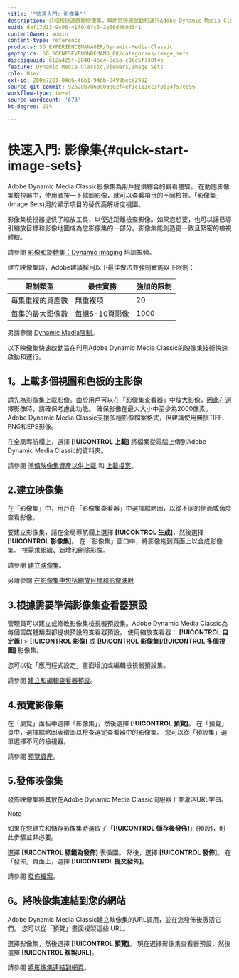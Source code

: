 ```yaml
---
title: '"快速入門: 影像集"'
description: 介紹和快速啟動映像集，幫助您快速啟動和運行Adobe Dynamic Media Classic的映像集技術。
uuid: daf17d13-9c06-41f0-8fc5-2e56d460d341
contentOwner: admin
content-type: reference
products: SG_EXPERIENCEMANAGER/Dynamic-Media-Classic
geptopics: SG_SCENESEVENONDEMAND_PK/categories/image_sets
discoiquuid: 612a425f-2840-46c4-8e5a-c0bc5f738f4e
feature: Dynamic Media Classic,Viewers,Image Sets
role: User
exl-id: 280e7201-84d6-46b1-94bb-0499beca2992
source-git-commit: 92a28b7868e03802f4ef1c113ec3f8b34f57ed56
workflow-type: tm+mt
source-wordcount: '673'
ht-degree: 21%

---
```


# 快速入門: 影像集{#quick-start-image-sets}

Adobe Dynamic Media Classic影像集為用戶提供綜合的觀看體驗。 在動態影像集檢視器中，使用者按一下縮圖影像，就可以查看項目的不同檢視。「影像集」(Image Sets)用於顯示項目的替代高解析度視圖。

影像集檢視器提供了縮放工具，以便近距離檢查影像。如果您想要，也可以讓已導引縮放目標和影像地圖成為您影像集的一部分。影像集能創造更一致且緊密的檢視體驗。

請參閱 [影像和旋轉集：Dynamic Imaging](https://s7d5.scene7.com/s7viewers/html5/VideoViewer.html?videoserverurl=https://s7d5.scene7.com/is/content/&amp;emailurl=https://s7d5.scene7.com/s7/emailFriend&amp;serverUrl=https://s7d5.scene7.com/is/image/&amp;config=Scene7SharedAssets/Universal_HTML5_Video&amp;contenturl=https://s7d5.scene7.com/skins/&amp;asset=S7tutorials/556_Image%20&amp;%20Spin%20Sets_converted%20renamed_Dynamic%20Imaging-AVS) 培訓視頻。

建立映像集時，Adobe建議採用以下最佳做法並強制實施以下限制：

| 限制類型 | 最佳實務 | 強加的限制 |
| --- | --- | --- |
| 每集重複的資產數 | 無重複項 | 20 |
| 每集的最大影像數 | 每組5-10頁影像 | 1000 |

另請參閱 [Dynamic Media限制](/help/limitations.md)。

以下映像集快速啟動旨在利用Adobe Dynamic Media Classic的映像集技術快速啟動和運行。

## 1。上載多個視圖和色板的主影像

請先為影像集上載影像。由於用戶可以在「影像集查看器」中放大影像，因此在選擇影像時，請確保考慮此功能。 確保影像在最大大小中至少為2000像素。 Adobe Dynamic Media Classic支援多種影像檔案格式，但建議使用無損TIFF、PNG和EPS影像。

在全局導航欄上，選擇 **[!UICONTROL 上載]** 將檔案從電腦上傳到Adobe Dynamic Media Classic的資料夾。

請參閱 [準備映像集資產以供上載](preparing-image-set-assets-upload.md#preparing-image-set-assets-for-upload) 和 [上載檔案](uploading-files.md#uploading-your-files)。

## 2.建立映像集

在「影像集」中，用戶在「影像集查看器」中選擇縮略圖，以從不同的側面或角度查看影像。

要建立影像集，請在全局導航欄上選擇 **[!UICONTROL 生成]**，然後選擇 **[!UICONTROL 影像集]**。 在「影像集」窗口中，將影像拖到頁面上以合成影像集。 視需求組織、新增和刪除影像。

請參閱 [建立映像集](creating-image-set.md#creating-an-image-set)。

另請參閱 [在影像集中包括縮放目標和影像映射](/help/including-zoom-targets-image-maps-image-sets.md)

## 3.根據需要準備影像集查看器預設

管理員可以建立或修改影像集檢視器預設集。Adobe Dynamic Media Classic為每個富媒體類型都提供預設的查看器預設。 使用縮放查看器： **[!UICONTROL 自定義]** > **[!UICONTROL 影像]** 或 **[!UICONTROL 影像集]**/**[!UICONTROL 多個視圖]** 影像集。

您可以從「應用程式設定」畫面增加或編輯檢視器預設集。

請參閱 [建立和編輯查看器預設](application-setup.md#adding-and-editing-viewer-presets)。

## 4.預覽影像集

在「瀏覽」面板中選擇「影像集」，然後選擇 **[!UICONTROL 預覽]**。 在「預覽」頁中，選擇縮略圖表徵圖以檢查選定查看器中的影像集。 您可以從「預設集」選單選擇不同的檢視器。

請參閱 [預覽資產](previewing-asset.md#previewing-an-asset)。

## 5.發佈映像集

發佈映像集將其放在Adobe Dynamic Media Classic伺服器上並激活URL字串。

>[!NOTE]
>
>如果在您建立和儲存影像集時選取了「**[!UICONTROL 儲存後發佈]**」(預設)，則此步驟並非必要。

選擇 **[!UICONTROL 標籤為發佈]** 表徵圖。 然後，選擇 **[!UICONTROL 發佈]**。 在「發佈」頁面上，選擇 **[!UICONTROL 提交發佈]**。

請參閱 [發佈檔案](publishing-files.md#publishing-files)。

## 6。將映像集連結到您的網站

Adobe Dynamic Media Classic建立映像集的URL調用，並在您發佈後激活它們。 您可以從「預覽」畫面複製這些 URL。

選擇影像集，然後選擇 **[!UICONTROL 預覽]**。 現在選擇影像集查看器預設，然後選擇 **[!UICONTROL 複製URL]**。

請參閱 [將影像集連結到網頁](linking-image-set-web-page.md#linking-an-image-set-to-a-web-page)。
